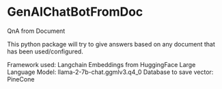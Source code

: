 # GenAIChatBotFromDoc
QnA from Document

This python package will try to give answers based on any document that has been used/configured.

Framework used: Langchain
Embeddings from HuggingFace
Large Language Model: llama-2-7b-chat.ggmlv3.q4_0
Database to save vector: PineCone


